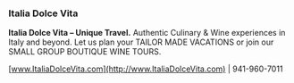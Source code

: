 ### Italia Dolce Vita

**Italia Dolce Vita – Unique Travel.**
Authentic Culinary & Wine experiences in Italy and beyond. Let us plan your TAILOR MADE VACATIONS or join our SMALL GROUP BOUTIQUE WINE TOURS. 

[www.ItaliaDolceVita.com](http://www.ItaliaDolceVita.com) | 941-960-7011
